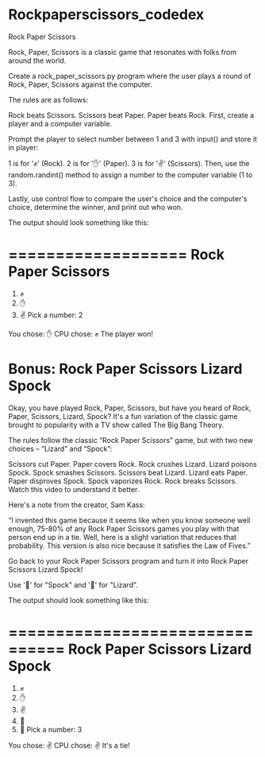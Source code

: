 # Rockpaperscissors_codedex

Rock Paper Scissors

Rock, Paper, Scissors is a classic game that resonates with folks from around the world.

Create a rock_paper_scissors.py program where the user plays a round of Rock, Paper, Scissors against the computer.

The rules are as follows:

Rock beats Scissors.
Scissors beat Paper.
Paper beats Rock.
First, create a player and a computer variable.

Prompt the player to select number between 1 and 3 with input() and store it in player:

1 is for '✊' (Rock).
2 is for '✋' (Paper).
3 is for '✌️' (Scissors).
Then, use the random.randint() method to assign a number to the computer variable (1 to 3).

Lastly, use control flow to compare the user's choice and the computer's choice, determine the winner, and print out who won.

The output should look something like this:

===================
Rock Paper Scissors
===================

1) ✊
2) ✋
3) ✌️
Pick a number: 2

You chose: ✋
CPU chose: ✊
The player won!

# Bonus: Rock Paper Scissors Lizard Spock

Okay, you have played Rock, Paper, Scissors, but have you heard of Rock, Paper, Scissors, Lizard, Spock? It's a fun variation of the classic game brought to popularity with a TV show called The Big Bang Theory.


The rules follow the classic “Rock Paper Scissors” game, but with two new choices – “Lizard” and “Spock”:

Scissors cut Paper.
Paper covers Rock.
Rock crushes Lizard.
Lizard poisons Spock.
Spock smashes Scissors.
Scissors beat Lizard.
Lizard eats Paper.
Paper disproves Spock.
Spock vaporizes Rock.
Rock breaks Scissors.
Watch this video to understand it better.

Here's a note from the creator, Sam Kass:

“I invented this game because it seems like when you know someone well enough, 75-80% of any Rock Paper Scissors games you play with that person end up in a tie. Well, here is a slight variation that reduces that probability. This version is also nice because it satisfies the Law of Fives.”

Go back to your Rock Paper Scissors program and turn it into Rock Paper Scissors Lizard Spock!

Use '🖖' for "Spock" and '🦎' for "Lizard".

The output should look something like this:

================================
Rock Paper Scissors Lizard Spock
================================

1) ✊
2) ✋
3) ✌️
4) 🦎
5) 🖖
Pick a number: 3

You chose: ✌️
CPU chose: ✌️
It's a tie!
